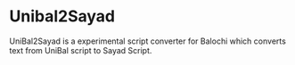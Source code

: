 # Unibal2Sayad
UniBal2Sayad is a experimental script converter for Balochi which converts text from UniBal script to Sayad Script.

